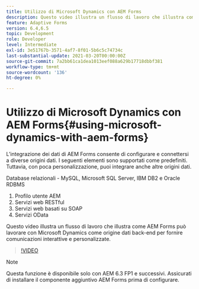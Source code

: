```yaml
---
title: Utilizzo di Microsoft Dynamics con AEM Forms
description: Questo video illustra un flusso di lavoro che illustra come AEM Forms può lavorare con Microsoft Dynamics come origine dati back-end per fornire comunicazioni interattive e personalizzate.
feature: Adaptive Forms
version: 6.4,6.5
topic: Development
role: Developer
level: Intermediate
exl-id: 3e51767b-3571-4af7-8f01-5b6c5c74734c
last-substantial-update: 2021-03-20T00:00:00Z
source-git-commit: 7a2bb61ca1dea1013eef088a629b17718dbbf381
workflow-type: tm+mt
source-wordcount: '136'
ht-degree: 0%

---
```


# Utilizzo di Microsoft Dynamics con AEM Forms{#using-microsoft-dynamics-with-aem-forms}

L’integrazione dei dati di AEM Forms consente di configurare e connettersi a diverse origini dati. I seguenti elementi sono supportati come predefiniti. Tuttavia, con poca personalizzazione, puoi integrare anche altre origini dati.

Database relazionali - MySQL, Microsoft SQL Server, IBM DB2 e Oracle RDBMS
1. Profilo utente AEM
1. Servizi web RESTful
1. Servizi web basati su SOAP
1. Servizi OData

Questo video illustra un flusso di lavoro che illustra come AEM Forms può lavorare con Microsoft Dynamics come origine dati back-end per fornire comunicazioni interattive e personalizzate.

>[!VIDEO](https://video.tv.adobe.com/v/20971?quality=9&learn=on)

>[!NOTE]
>
>Questa funzione è disponibile solo con AEM 6.3 FP1 e successivi. Assicurati di installare il componente aggiuntivo AEM Forms prima di configurare.

